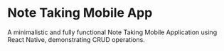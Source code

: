 # Note Taking Mobile App 

A minimalistic and fully functional Note Taking Mobile Application using React Native, demonstrating CRUD operations.
